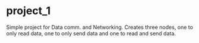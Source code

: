 # project_1
Simple project for Data comm. and Networking.
Creates three nodes, one to only read data, one to only send data and one to read and send data.

